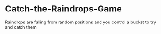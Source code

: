 # Catch-the-Raindrops-Game
Raindrops are falling from random positions and you control a bucket to try and catch them
